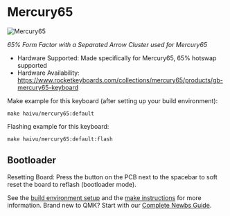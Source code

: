 # Mercury65

![Mercury65](https://i.imgur.com/rjfARj3h.jpeg)

*65% Form Factor with a Separated Arrow Cluster used for Mercury65*

* Hardware Supported: Made specifically for Mercury65, 65% hotswap supported
* Hardware Availability: https://www.rocketkeyboards.com/collections/mercury65/products/gb-mercury65-keyboard

Make example for this keyboard (after setting up your build environment):

    make haivu/mercury65:default

Flashing example for this keyboard:

    make haivu/mercury65:default:flash
## Bootloader

Resetting Board: Press the button on the PCB next to the spacebar to soft reset the board to reflash (bootloader mode).

See the [build environment setup](https://docs.qmk.fm/#/getting_started_build_tools) and the [make instructions](https://docs.qmk.fm/#/getting_started_make_guide) for more information. Brand new to QMK? Start with our [Complete Newbs Guide](https://docs.qmk.fm/#/newbs).
